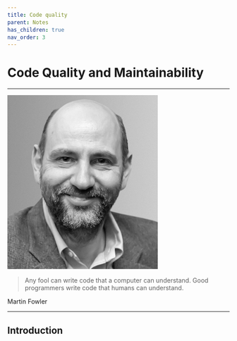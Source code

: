 ```yaml
---
title: Code quality
parent: Notes
has_children: true
nav_order: 3
---
```


# Code Quality and Maintainability

<hr class="splash">

![Martin Fowler](../../images/martin_fowler.png)

<blockquote class="pretty"><span>
Any fool can write code that a computer can understand. Good programmers write code that humans can understand.
</span></blockquote>
<p class="attribution">Martin Fowler</p>

<hr class="splash">

## Introduction

